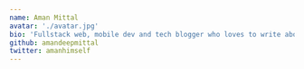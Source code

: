 ```yaml
---
name: Aman Mittal
avatar: './avatar.jpg'
bio: 'Fullstack web, mobile dev and tech blogger who loves to write about React Native.'
github: amandeepmittal
twitter: amanhimself
---
```

